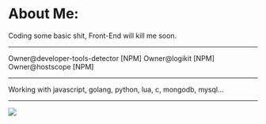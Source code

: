# About Me:
Coding some basic shit,
Front-End will kill me soon.

----------------

Owner@developer-tools-detector [NPM]
Owner@logikit [NPM]
Owner@hostscope [NPM]

----------------

Working with javascript, golang, python, lua, c, mongodb, mysql...

----------------

[![](https://visitcount.itsvg.in/api?id=lazyfenix&icon=0&color=0)](https://visitcount.itsvg.in)

